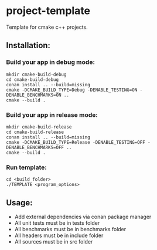 # project-template
Template for cmake c++ projects.

## Installation:

### Build your app in debug mode:

```shell
mkdir cmake-build-debug
cd cmake-build-debug
conan install .. --build=missing
cmake -DCMAKE_BUILD_TYPE=Debug -DENABLE_TESTING=ON -DENABLE_BENCHMARKS=ON ..
cmake --build .  
```

### Build your app in release mode:

```shell
mkdir cmake-build-release
cd cmake-build-release
conan install .. --build=missing
cmake -DCMAKE_BUILD_TYPE=Release -DENABLE_TESTING=OFF -DENABLE_BENCHMARKS=OFF ..
cmake --build .  
```

### Run template:

```shell
cd <build folder>
./TEMPLATE <program_options>
```

## Usage: 

* Add external dependencies via conan package manager
* All unit tests must be in tests folder
* All benchmarks must be in benchmarks folder
* All headers must be in include folder
* All sources must be in src folder

